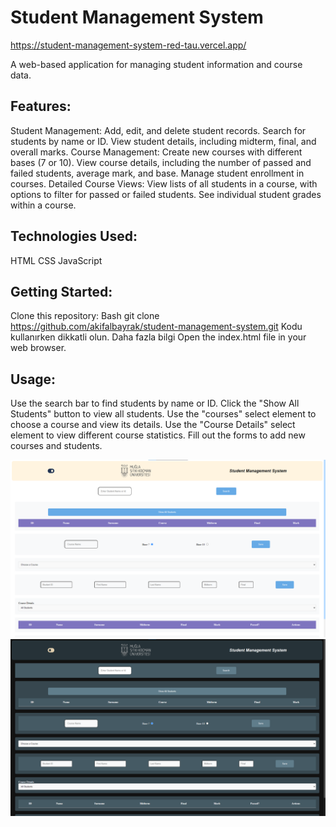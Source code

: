 # Student Management System

https://student-management-system-red-tau.vercel.app/

A web-based application for managing student information and course data.

## Features:

Student Management:
Add, edit, and delete student records.
Search for students by name or ID.
View student details, including midterm, final, and overall marks.
Course Management:
Create new courses with different bases (7 or 10).
View course details, including the number of passed and failed students, average mark, and base.
Manage student enrollment in courses.
Detailed Course Views:
View lists of all students in a course, with options to filter for passed or failed students.
See individual student grades within a course.
## Technologies Used:

HTML
CSS
JavaScript
## Getting Started:

Clone this repository:
Bash
git clone https://github.com/akifalbayrak/student-management-system.git
Kodu kullanırken dikkatli olun. Daha fazla bilgi
Open the index.html file in your web browser.
## Usage:

Use the search bar to find students by name or ID.
Click the "Show All Students" button to view all students.
Use the "courses" select element to choose a course and view its details.
Use the "Course Details" select element to view different course statistics.
Fill out the forms to add new courses and students.

![main-page](image.png)
![main-pagev2](image-1.png)